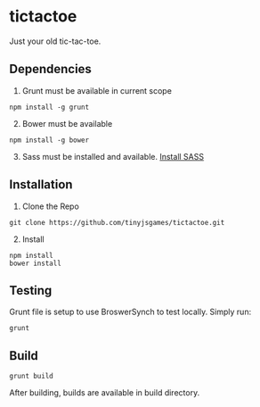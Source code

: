 # tictactoe
Just your old tic-tac-toe.

## Dependencies
1. Grunt must be available in current scope
 ```
 npm install -g grunt
 ```
2. Bower must be available
```
npm install -g bower
```
3. Sass must be installed and available. [Install SASS](https://github.com/tinyjsgames/tictactoe)

## Installation

1. Clone the Repo
```
git clone https://github.com/tinyjsgames/tictactoe.git
```
2. Install
```
npm install
bower install
```

## Testing
Grunt file is setup to use BroswerSynch to test locally. Simply run:
```
grunt
```

## Build
```
grunt build
```
After building, builds are available in build directory.
